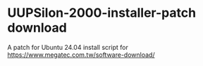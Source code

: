 # UUPSilon-2000-installer-patch download
A patch for Ubuntu 24.04 install script for https://www.megatec.com.tw/software-download/
